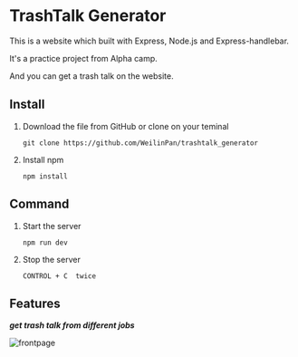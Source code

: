 # TrashTalk Generator

This is a website which built with Express, Node.js and Express-handlebar.

It's a practice project from Alpha camp.

And you can get a trash talk on the website.

## Install

1. Download the file from GitHub or clone on your teminal

   ```
   git clone https://github.com/WeilinPan/trashtalk_generator
   ```

2. Install npm

   ```
   npm install
   ```

## Command

1. Start the server

   ```
   npm run dev
   ```

2. Stop the server

   ```
   CONTROL + C  twice
   ```

## Features

***get trash talk from different jobs***

![frontpage](https://upload.cc/i1/2019/08/31/uZHTW7.png)

